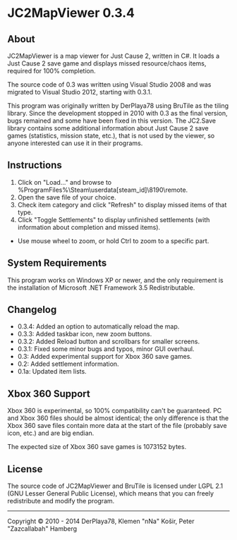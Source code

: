 JC2MapViewer 0.3.4
==================

About
-----
JC2MapViewer is a map viewer for Just Cause 2, written in C#. It loads a Just Cause 2 save game and displays missed resource/chaos items, required for 100% completion.

The source code of 0.3 was written using Visual Studio 2008 and was migrated to Visual Studio 2012, starting with 0.3.1.

This program was originally written by DerPlaya78 using BruTile as the tiling library. Since the development stopped in 2010 with 0.3 as the final version,
bugs remained and some have been fixed in this version. The JC2.Save library contains some additional information about Just Cause 2 save games (statistics, mission
state, etc.), that is not used by the viewer, so anyone interested can use it in their programs.

Instructions
------------
1. Click on "Load..." and browse to %ProgramFiles%\Steam\userdata\[steam_id]\8190\remote.
2. Open the save file of your choice.
3. Check item category and click "Refresh" to display missed items of that type.
4. Click "Toggle Settlements" to display unfinished settlements (with information about completion and missed items).

- Use mouse wheel to zoom, or hold Ctrl to zoom to a specific part.

System Requirements
-------------------
This program works on Windows XP or newer, and the only requirement is the installation of Microsoft .NET Framework 3.5 Redistributable.

Changelog
---------
- 0.3.4: Added an option to automatically reload the map.
- 0.3.3: Added taskbar icon, new zoom buttons.
- 0.3.2: Added Reload button and scrollbars for smaller screens.
- 0.3.1: Fixed some minor bugs and typos, minor GUI overhaul.
- 0.3: Added experimental support for Xbox 360 save games.
- 0.2: Added settlement information.
- 0.1a: Updated item lists.

Xbox 360 Support
----------------
Xbox 360 is experimental, so 100% compatibility can't be guaranteed. PC and Xbox 360 files should be almost identical; the only difference is that the Xbox 360 save files
contain more data at the start of the file (probably save icon, etc.) and are big endian.

The expected size of Xbox 360 save games is 1073152 bytes.

License
-------
The source code of JC2MapViewer and BruTile is licensed under LGPL 2.1 (GNU Lesser General Public License), which means that you can freely redistribute and modify the program.

- - - - - - - - - - - - - - - - - - - - - - - - - - - - - -
Copyright &copy; 2010 - 2014 DerPlaya78, Klemen "nNa" Košir, Peter "Zazcallabah" Hamberg